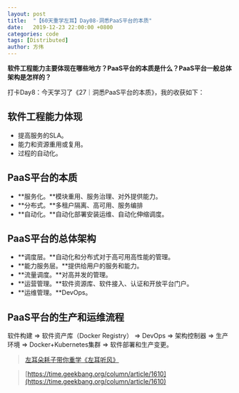 ```yaml
---
layout: post
title:  "【60天重学左耳】Day08-洞悉PaaS平台的本质"
date:   2019-12-23 22:00:00 +0800
categories: code
tags: [Distributed]
author: 方伟
---
```


**软件工程能力主要体现在哪些地方？PaaS平台的本质是什么？PaaS平台一般总体架构是怎样的？**

<!--more-->

打卡Day8：今天学习了《27｜洞悉PaaS平台的本质》，我的收获如下：

## 软件工程能力体现

* 提高服务的SLA。
* 能力和资源重用或复用。
* 过程的自动化。

## PaaS平台的本质

* **服务化。**模块重用、服务治理、对外提供能力。
* **分布式。**多租户隔离、高可用、服务编排
* **自动化。**自动化部署安装运维、自动化伸缩调度。

## PaaS平台的总体架构

* **调度层。**自动化和分布式对于高可用高性能的管理。
* **能力服务层。**提供给用户的服务和能力。
* **流量调度。**对高并发的管理。
* **运营管理。**软件资源库、软件接入、认证和开放平台门户。
* **运维管理。**DevOps。

## PaaS平台的生产和运维流程

软件构建 => 软件资产库（Docker Registry） => DevOps => 架构控制器 => 生产环境 => Docker+Kubernetes集群 => 软件部署和生产变更。

> [左耳朵耗子带你重学《左耳听风》](https://time.geekbang.org/column/article/177414)

> [https://time.geekbang.org/column/article/1610](https://time.geekbang.org/column/article/1610)



